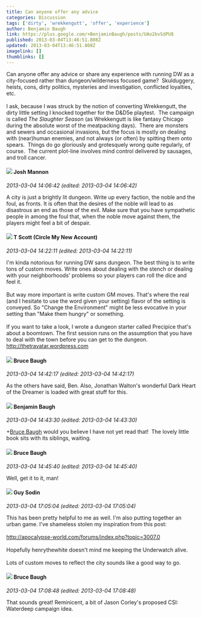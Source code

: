 ```yaml
---
title: Can anyone offer any advice
categories: Discussion
tags: ['dirty', 'wrekkengutt', 'offer', 'experience']
author: Benjamin Baugh
link: https://plus.google.com/+BenjaminBaugh/posts/UAo2bvSdPU8
published: 2013-03-04T13:46:51.808Z
updated: 2013-03-04T13:46:51.808Z
imagelink: []
thumblinks: []
---
```


Can anyone offer any advice or share any experience with running DW as a city-focused rather than dungeon/wilderness focused game?  Skulduggery, heists, cons, dirty politics, mysteries and investigation, conflicted loyalties, etc. <br /><br />I ask, because I was struck by the notion of converting Wrekkengutt, the dirty little setting I knocked together for the D&amp;D5e playtest.  The campaign is called <i>The Slaughter Season</i> (as Wrekkengutt is like fantasy Chicago during the absolute worst of the meatpacking days).  There are monsters and sewers and occasional invasions, but the focus is mostly on dealing with (near)human enemies, and not always (or often) by spitting them onto spears.  Things do go gloriously and grotesquely wrong quite regularly, of course.  The current plot-line involves mind control delivered by sausages, and troll cancer.     
<div id='comment z12av34riwitefhx204cj1vzbzexujkg4pk0k'>
  <h4><img src='{{site.baseurl}}//images/avatars/114328860087669678984_photo.jpg'> Josh Mannon</h4>
      <p><cite>2013-03-04 14:06:42 (edited: 2013-03-04 14:06:42)</cite></p>
        <p>A city is just a brightly lit dungeon. Write up every faction, the noble and the foul, as fronts. It is often that the desires of the noble will lead to as disastrous an end as those of the evil. Make sure that you have sympathetic people in among the foul that, when the noble move against them, the players might feel a bit of despair.</p>
</div>
        

<div id='comment z12av34riwitefhx204cj1vzbzexujkg4pk0k'>
  <h4><img src='{{site.baseurl}}//images/avatars/101525738204255213314_photo.jpg'> T Scott (Circle My New Account)</h4>
      <p><cite>2013-03-04 14:22:11 (edited: 2013-03-04 14:22:11)</cite></p>
        <p>I&#39;m kinda notorious for running DW sans dungeon. The best thing is to write tons of custom moves. Write ones about dealing with the stench or dealing with your neighborhoods&#39; problems so your players can roll the dice and feel it.<br /><br />But way more important is write custom GM moves. That&#39;s where the real (and I hesitate to use the word given your setting) flavor of the setting is conveyed. So &quot;Change the Environment&quot; might be less evocative in your setting than &quot;Make them hungry&quot; or something.<br /><br />If you want to take a look, I wrote a dungeon starter called Precipice that&#39;s about a boomtown. The first session runs on the assumption that you have to deal with the town before you can get to the dungeon. <a href="http://thetravatar.wordpress.com" class="ot-anchor">http://thetravatar.wordpress.com</a></p>
</div>
        

<div id='comment z12av34riwitefhx204cj1vzbzexujkg4pk0k'>
  <h4><img src='{{site.baseurl}}//images/avatars/107122403431806926287_photo.jpg'> Bruce Baugh</h4>
      <p><cite>2013-03-04 14:42:17 (edited: 2013-03-04 14:42:17)</cite></p>
        <p>As the others have said, Ben. Also, Jonathan Walton&#39;s wonderful Dark Heart of the Dreamer is loaded with great stuff for this.</p>
</div>
        

<div id='comment z12av34riwitefhx204cj1vzbzexujkg4pk0k'>
  <h4><img src='{{site.baseurl}}//images/avatars/110260442588453077337_photo.jpg'> Benjamin Baugh</h4>
      <p><cite>2013-03-04 14:43:30 (edited: 2013-03-04 14:43:30)</cite></p>
        <p><span class="proflinkWrapper"><span class="proflinkPrefix">+</span><a class="proflink" href="https://plus.google.com/107122403431806926287" oid="107122403431806926287">Bruce Baugh</a></span> would you believe I have not yet read that!  The lovely little book sits with its siblings, waiting. </p>
</div>
        

<div id='comment z12av34riwitefhx204cj1vzbzexujkg4pk0k'>
  <h4><img src='{{site.baseurl}}//images/avatars/107122403431806926287_photo.jpg'> Bruce Baugh</h4>
      <p><cite>2013-03-04 14:45:40 (edited: 2013-03-04 14:45:40)</cite></p>
        <p>Well, get it to it, man!</p>
</div>
        

<div id='comment z12av34riwitefhx204cj1vzbzexujkg4pk0k'>
  <h4><img src='{{site.baseurl}}//images/avatars/108941275253004747705_photo.jpg'> Guy Sodin</h4>
      <p><cite>2013-03-04 17:05:04 (edited: 2013-03-04 17:05:04)</cite></p>
        <p>This has been pretty helpful to me as well. I&#39;m also putting together an urban game. I&#39;ve shameless stolen my inspiration from this post:<br /><br /><a href="http://apocalypse-world.com/forums/index.php?topic=3007.0" class="ot-anchor">http://apocalypse-world.com/forums/index.php?topic=3007.0</a><br /><br />Hopefully henrythewhite doesn&#39;t mind me keeping the Underwatch alive.<br /><br />Lots of custom moves to reflect the city sounds like a good way to go.</p>
</div>
        

<div id='comment z12av34riwitefhx204cj1vzbzexujkg4pk0k'>
  <h4><img src='{{site.baseurl}}//images/avatars/107122403431806926287_photo.jpg'> Bruce Baugh</h4>
      <p><cite>2013-03-04 17:08:48 (edited: 2013-03-04 17:08:48)</cite></p>
        <p>That sounds great! Reminicent, a bit of Jason Corley&#39;s proposed CSI: Waterdeep campaign idea.</p>
</div>
        